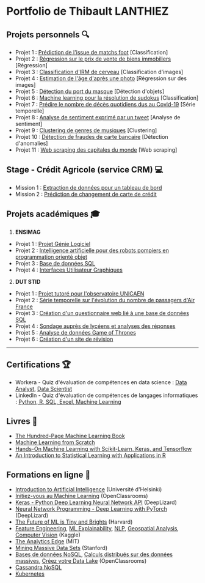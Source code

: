 # Portfolio de Thibault LANTHIEZ

## Projets personnels :mag:

* Projet 1 : [Prédiction de l'issue de matchs foot](https://github.com/ThibaultLanthiez/Prediction-issue-matchs-foot) [Classification]
* Projet 2 : [Régression sur le prix de vente de biens immobiliers](https://github.com/ThibaultLanthiez/Regression-prix-vente-biens-immobiliers) [Régression]
* Projet 3 : [Classification d'IRM de cerveau](https://github.com/ThibaultLanthiez/Classification-IRM-cerveau) [Classification d'images] 
* Projet 4 : [Estimation de l'âge d'après une photo](https://github.com/ThibaultLanthiez/Estimation-age-photo) [Régression sur des images]
* Projet 5 : [Détection du port du masque](https://github.com/ThibaultLanthiez/Detection-port-masque) [Détection d'objets] 
* Projet 6 : [Machine learning pour la résolution de sudokus](https://github.com/ThibaultLanthiez/Resolveur-de-sudoku) [Classification] 
* Projet 7 : [Prédire le nombre de décès quotidiens dus au Covid-19](https://github.com/ThibaultLanthiez/Prediction-nombre-deces-quotidiens-Covid-19) [Série temporelle]
* Projet 8 : [Analyse de sentiment exprimé par un tweet](https://github.com/ThibaultLanthiez/Analyse-sentiment-tweet) [Analyse de sentiment]
* Projet 9 : [Clustering de genres de musiques](https://github.com/ThibaultLanthiez/Clustering-genres-musiques) [Clustering]
* Projet 10 : [Détection de fraudes de carte bancaire](https://github.com/ThibaultLanthiez/Detection-fraude-carte-bancaire) [Détection d'anomalies]
* Projet 11 : [Web scraping des capitales du monde](https://github.com/ThibaultLanthiez/Web-scaping) [Web scraping]

## Stage - Crédit Agricole (service CRM) :computer:

* Mission 1 : [Extraction de données pour un tableau de bord](https://github.com/ThibaultLanthiez/Extraction-donnees-tableau-bord)
* Mission 2 : [Prédiction de changement de carte de crédit](https://github.com/ThibaultLanthiez/Prediction-changement-carte-credit)

## Projets académiques :mortar_board:

1. **ENSIMAG**
* Projet 1 : [Projet Génie Logiciel](https://github.com/ThibaultLanthiez/Projet-Genie-Logiciel)
* Projet 2 : [Intelligence artificielle pour des robots pompiers en programmation orienté objet](https://github.com/ThibaultLanthiez/robots-pompiers-POO)
* Projet 3 : [Base de données SQL](https://github.com/ThibaultLanthiez/Base-de-donnees-SQL)
* Projet 4 : [Interfaces Utilisateur Graphiques](https://github.com/ThibaultLanthiez/Interfaces-Utilisateur-Graphiques)

2. **DUT STID**
* Projet 1 : [Projet tutoré pour l'observatoire UNICAEN](https://github.com/ThibaultLanthiez/Projet-observatoire-UNICAEN)
* Projet 2 : [Série temporelle sur l'évolution du nombre de passagers d'Air France](https://github.com/ThibaultLanthiez/Serie-temporelle-Air-France)
* Projet 3 : [Création d'un questionnaire web lié à une base de données SQL](https://github.com/ThibaultLanthiez/questionnaire-relie-base-donnees)
* Projet 4 : [Sondage auprès de lycéens et analyses des réponses](https://github.com/ThibaultLanthiez/Sondage-des-lyceens)
* Projet 5 : [Analyse de données Game of Thrones](https://github.com/ThibaultLanthiez/Game-of-Thrones)
* Projet 6 : [Création d'un site de révision](https://github.com/ThibaultLanthiez/Site-revision)

-----

## Certifications :trophy:

* Workera - Quiz d'évaluation de compétences en data science : [Data Analyst](https://app.workera.ai/public/candidate/certificate?code=XOFK4ULP), [Data Scientist](https://app.workera.ai/public/candidate/certificate?code=B6L1EUNU)
* LinkedIn - Quiz d'évaluation de compétences de langages informatiques : [Python, R, SQL, Excel, Machine Learning](https://www.linkedin.com/in/thibault-lanthiez-3b300b175/)

## Livres :blue_book:

* [The Hundred-Page Machine Learning Book](https://www.amazon.fr/Hundred-Page-Machine-Learning-Book-English-ebook/dp/B07MGCNKXB/ref=sr_1_1?__mk_fr_FR=%C3%85M%C3%85%C5%BD%C3%95%C3%91&crid=2WO6GK9C6JUJ0&dchild=1&keywords=100+pages+machine+learning&qid=1607118238&quartzVehicle=95-1229&replacementKeywords=pages+machine+learning&sprefix=100+pages+%2Caps%2C350&sr=8-1)
* [Machine Learning from Scratch](https://dafriedman97.github.io/mlbook/content/introduction.html)
* [Hands-On Machine Learning with Scikit-Learn, Keras, and Tensorflow](https://www.amazon.fr/Hands-Machine-Learning-Scikit-learn-Tensorflow/dp/1492032646/ref=pd_lpo_14_t_0/258-0304242-3340961?_encoding=UTF8&pd_rd_i=1492032646&pd_rd_r=b7a34edd-de30-4d8f-8538-8877f20dce05&pd_rd_w=YJud1&pd_rd_wg=SescO&pf_rd_p=a9e8383d-b25d-45ec-acc2-a094dd781c31&pf_rd_r=A5E4EQYGHAPF83RPKMNT&psc=1&refRID=A5E4EQYGHAPF83RPKMNT)
* [An Introduction to Statistical Learning with Applications in R](https://www.amazon.fr/Introduction-Statistical-Learning-Applications/dp/1461471370)

## Formations en ligne :rocket:

* [Introduction to Artificial Intelligence](https://www.elementsofai.fr/) (Université d'Helsinki)
* [Initiez-vous au Machine Learning](https://openclassrooms.com/fr/courses/4011851-initiez-vous-au-machine-learning) (OpenClassrooms)
* [Keras - Python Deep Learning Neural Network API](https://deeplizard.com/learn/playlist/PLZbbT5o_s2xrwRnXk_yCPtnqqo4_u2YGL) (DeepLizard)
* [Neural Network Programming - Deep Learning with PyTorch](https://deeplizard.com/learn/playlist/PLZbbT5o_s2xrfNyHZsM6ufI0iZENK9xgG) (DeepLizard)
* [The Future of ML is Tiny and Brights](https://online-learning.harvard.edu/course/future-ml-tiny-and-bright?delta=0) (Harvard)
* [Feature Engineering](https://www.kaggle.com/learn/feature-engineering), [ML Explainability](https://www.kaggle.com/learn/machine-learning-explainability), [NLP](https://www.kaggle.com/learn/natural-language-processing), [Geospatial Analysis](https://www.kaggle.com/learn/geospatial-analysis), [Computer Vision](https://www.kaggle.com/learn/computer-vision) (Kaggle)
* [The Analytics Edge](https://www.edx.org/course/the-analytics-edge) (MIT)
* [Mining Massive Data Sets](https://online.stanford.edu/courses/soe-ycs0007-mining-massive-data-sets) (Stanford)
* [Bases de données NoSQL](https://openclassrooms.com/fr/courses/4462426-maitrisez-les-bases-de-donnees-nosql), [Calculs distribués sur des données massives](https://openclassrooms.com/fr/courses/4297166-realisez-des-calculs-distribues-sur-des-donnees-massives), [Créez votre Data Lake](https://openclassrooms.com/fr/courses/4467481-creez-votre-data-lake) (OpenClassrooms)
* [Cassandra NoSQL](https://www.youtube.com/playlist?list=PLalrWAGybpB-L1PGA-NfFu2uiWHEsdscD)
* [Kubernetes](https://www.youtube.com/watch?v=X48VuDVv0do&ab_channel=TechWorldwithNana)
